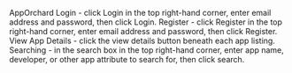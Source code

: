 AppOrchard
Login - click Login in the top right-hand corner, enter email address and password, then click Login.
Register - click Register in the top right-hand corner, enter email address and password, then click Register.
View App Details - click the view details button beneath each app listing.
Searching - in the search box in the top right-hand corner, enter app name, developer, or other app attribute to search for, then click search.